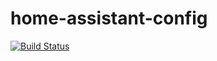 # home-assistant-config

[![Build Status](https://travis-ci.org/dennismadsen/home-assistant-config.svg?branch=master)](https://travis-ci.org/dennismadsen/home-assistant-config)
